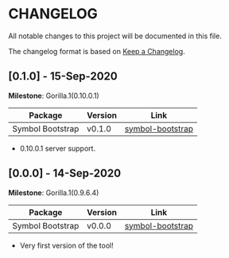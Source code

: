 # CHANGELOG

All notable changes to this project will be documented in this file.

The changelog format is based on [Keep a Changelog](https://keepachangelog.com/en/1.0.0/).

## [0.1.0] - 15-Sep-2020

**Milestone**: Gorilla.1(0.10.0.1)

 Package  | Version  | Link
---|---|---
Symbol Bootstrap | v0.1.0 | [symbol-bootstrap](https://www.npmjs.com/package/symbol-bootstrap)

- 0.10.0.1 server support.

## [0.0.0] - 14-Sep-2020

**Milestone**: Gorilla.1(0.9.6.4)

 Package  | Version  | Link
---|---|---
Symbol Bootstrap | v0.0.0 | [symbol-bootstrap](https://www.npmjs.com/package/symbol-bootstrap)

- Very first version of the tool!
